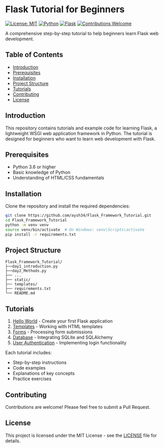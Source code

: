 # Flask Tutorial for Beginners

[![License: MIT](https://img.shields.io/badge/License-MIT-yellow.svg)](https://opensource.org/licenses/MIT)
[![Python](https://img.shields.io/badge/python-3.6+-blue.svg)](https://www.python.org/downloads/)
[![Flask](https://img.shields.io/badge/flask-2.0+-green.svg)](https://flask.palletsprojects.com/)
[![Contributions Welcome](https://img.shields.io/badge/contributions-welcome-brightgreen.svg)](https://github.com/yourusername/Flask-tutorial-for-beginners/issues)

A comprehensive step-by-step tutorial to help beginners learn Flask web development.

## Table of Contents
- [Introduction](#introduction)
- [Prerequisites](#prerequisites)
- [Installation](#installation)
- [Project Structure](#project-structure)
- [Tutorials](#tutorials)
- [Contributing](#contributing)
- [License](#license)

## Introduction
This repository contains tutorials and example code for learning Flask, a lightweight WSGI web application framework in Python. The tutorial is designed for beginners who want to learn web development with Flask.

## Prerequisites
- Python 3.6 or higher
- Basic knowledge of Python
- Understanding of HTML/CSS fundamentals

## Installation
Clone the repository and install the required dependencies:

```bash
git clone https://github.com/aysh34/Flask_Framework_Tutorial.git
cd Flask_Framework_Tutorial
python -m venv venv
source venv/bin/activate  # On Windows: venv\Scripts\activate
pip install -r requirements.txt
```

## Project Structure
```
Flask_Framework_Tutorial/
├──day1_introduction.py
├──day2_Methods.py
├── ...
├── static/
├── templates/
├── requirements.txt
└── README.md
```

## Tutorials
1. [Hello World](examples/01-hello-world/) - Create your first Flask application
2. [Templates](examples/02-templates/) - Working with HTML templates
3. [Forms](examples/03-forms/) - Processing form submissions
4. [Database](examples/04-database/) - Integrating SQLite and SQLAlchemy
5. [User Authentication](examples/05-authentication/) - Implementing login functionality

Each tutorial includes:
- Step-by-step instructions
- Code examples
- Explanations of key concepts
- Practice exercises    

## Contributing
Contributions are welcome! Please feel free to submit a Pull Request.

## License
This project is licensed under the MIT License - see the [LICENSE](LICENSE) file for details.